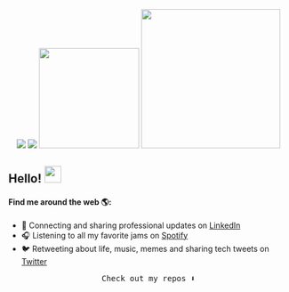 <!-- ![capa_github_vyctoria](https://raw.githubusercontent.com/vyctoriak/vyctoriak/master/capa-github.png) -->

<!--  <p align="center">
  <img width="250" src="https://media0.giphy.com/media/v1.Y2lkPTc5MGI3NjExbWZmd2JxNmxhamY2MWV5MnZhdGNrZ3Q2ODV1czBlMGI0ZDA2YzE5cSZlcD12MV9pbnRlcm5hbF9naWZfYnlfaWQmY3Q9Zw/3oGRFkmoqoui9nzL2g/giphy.webp">
</p> -->


<div align="center">
  <img src="https://github-readme-stats.vercel.app/api?username=vyctoriak&theme=dracula&show_icons=true&hide_border=true&count_private=true" />
  <img src="https://github-readme-streak-stats.herokuapp.com/?user=vyctoriak&theme=dracula&hide_border=true" />
  <img src="https://github-readme-stats.vercel.app/api/top-langs/?username=vyctoriak&theme=dracula&show_icons=true&hide_border=true&layout=compact" height="180px" />
  <img width="250" src="https://i.giphy.com/media/v1.Y2lkPTc5MGI3NjExeW1tY2hvenJoN3BqM3FuamE5YWkxcmtqbjhlN2FubGl4dzM0MjRlMyZlcD12MV9pbnRlcm5hbF9naWZfYnlfaWQmY3Q9Zw/w3J7mstYCISqs/giphy.gif" >
</div>


## Hello! <img src="https://raw.githubusercontent.com/iampavangandhi/iampavangandhi/master/gifs/Hi.gif" width="30">

<!-- - ⚙️ I use daily: `.jsx`, `.tsx`, `.js`, `.html`, `.scss`, `.css`, `.json`, `.py`
- 🌱 Learning more about and studying: **TypeScript**, **NestJS**, **NodeJS**
- 💜 Interests: huge beyonce fan, animals, the sims 3 and 4, and programming -->

#### Find me around the web 🌎:
- 💼 Connecting and sharing professional updates on <a href="https://www.linkedin.com/in/vyckarina/">LinkedIn</a>
- 🎧 Listening to all my favorite jams on <a href="https://open.spotify.com/user/karinavyc">Spotify</a>
- 🐦 Retweeting about life, music, memes and sharing tech tweets on <a href="https://twitter.com/vyckarina/">Twitter</a>

<p align="center"><samp>
Check out my repos ⬇️  
  </samp>
</p>
